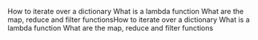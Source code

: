 How to iterate over a dictionary
What is a lambda function
What are the map, reduce and filter functionsHow to iterate over a dictionary
What is a lambda function
What are the map, reduce and filter functions
